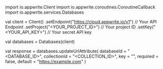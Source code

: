 import io.appwrite.Client
import io.appwrite.coroutines.CoroutineCallback
import io.appwrite.services.Databases

val client = Client()
    .setEndpoint("https://cloud.appwrite.io/v1") // Your API Endpoint
    .setProject("<YOUR_PROJECT_ID>") // Your project ID
    .setKey("<YOUR_API_KEY>") // Your secret API key

val databases = Databases(client)

val response = databases.updateUrlAttribute(
    databaseId = "<DATABASE_ID>",
    collectionId = "<COLLECTION_ID>",
    key = "",
    required = false,
    default = "https://example.com"
)
